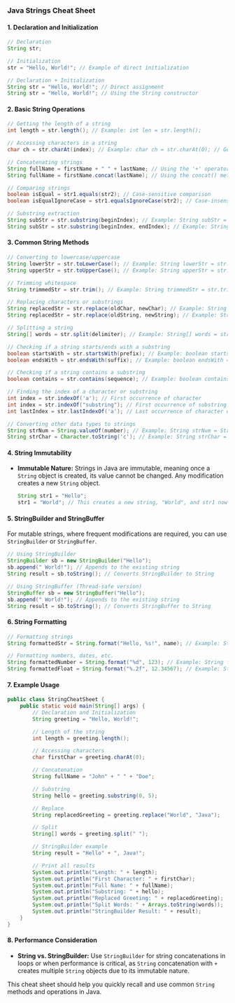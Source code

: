 ### **Java Strings Cheat Sheet**

#### **1. Declaration and Initialization**

```java
// Declaration
String str;

// Initialization
str = "Hello, World!"; // Example of direct initialization

// Declaration + Initialization
String str = "Hello, World!"; // Direct assignment
String str = "Hello, World!"; // Using the String constructor
```

#### **2. Basic String Operations**

```java
// Getting the length of a string
int length = str.length(); // Example: int len = str.length();

// Accessing characters in a string
char ch = str.charAt(index); // Example: char ch = str.charAt(0); // Gets the first character

// Concatenating strings
String fullName = firstName + " " + lastName; // Using the '+' operator
String fullName = firstName.concat(lastName); // Using the concat() method

// Comparing strings
boolean isEqual = str1.equals(str2); // Case-sensitive comparison
boolean isEqualIgnoreCase = str1.equalsIgnoreCase(str2); // Case-insensitive comparison

// Substring extraction
String subStr = str.substring(beginIndex); // Example: String subStr = str.substring(6);
String subStr = str.substring(beginIndex, endIndex); // Example: String subStr = str.substring(0, 5);
```

#### **3. Common String Methods**

```java
// Converting to lowercase/uppercase
String lowerStr = str.toLowerCase(); // Example: String lowerStr = str.toLowerCase();
String upperStr = str.toUpperCase(); // Example: String upperStr = str.toUpperCase();

// Trimming whitespace
String trimmedStr = str.trim(); // Example: String trimmedStr = str.trim();

// Replacing characters or substrings
String replacedStr = str.replace(oldChar, newChar); // Example: String replacedStr = str.replace('o', 'a');
String replacedStr = str.replace(oldString, newString); // Example: String replacedStr = str.replace("World", "Java");

// Splitting a string
String[] words = str.split(delimiter); // Example: String[] words = str.split(" ");

// Checking if a string starts/ends with a substring
boolean startsWith = str.startsWith(prefix); // Example: boolean startsWith = str.startsWith("Hello");
boolean endsWith = str.endsWith(suffix); // Example: boolean endsWith = str.endsWith("World!");

// Checking if a string contains a substring
boolean contains = str.contains(sequence); // Example: boolean contains = str.contains("World");

// Finding the index of a character or substring
int index = str.indexOf('a'); // First occurrence of character
int index = str.indexOf("substring"); // First occurrence of substring
int lastIndex = str.lastIndexOf('a'); // Last occurrence of character or substring

// Converting other data types to strings
String strNum = String.valueOf(number); // Example: String strNum = String.valueOf(123);
String strChar = Character.toString('c'); // Example: String strChar = Character.toString('c');
```

#### **4. String Immutability**

- **Immutable Nature:** Strings in Java are immutable, meaning once a `String` object is created, its value cannot be
  changed. Any modification creates a new `String` object.
  ```java
  String str1 = "Hello";
  str1 = "World"; // This creates a new string, "World", and str1 now references this new string.
  ```

#### **5. StringBuilder and StringBuffer**

For mutable strings, where frequent modifications are required, you can use `StringBuilder` or `StringBuffer`.

```java
// Using StringBuilder
StringBuilder sb = new StringBuilder("Hello");
sb.append(" World!"); // Appends to the existing string
String result = sb.toString(); // Converts StringBuilder to String

// Using StringBuffer (Thread-safe version)
StringBuffer sb = new StringBuffer("Hello");
sb.append(" World!"); // Appends to the existing string
String result = sb.toString(); // Converts StringBuffer to String
```

#### **6. String Formatting**

```java
// Formatting strings
String formattedStr = String.format("Hello, %s!", name); // Example: String formattedStr = String.format("Hello, %s!", "Alice");

// Formatting numbers, dates, etc.
String formattedNumber = String.format("%d", 123); // Example: String formattedNumber = String.format("%d", 123);
String formattedFloat = String.format("%.2f", 12.34567); // Example: String formattedFloat = String.format("%.2f", 12.34567);
```

#### **7. Example Usage**

```java
public class StringCheatSheet {
    public static void main(String[] args) {
        // Declaration and Initialization
        String greeting = "Hello, World!";

        // Length of the string
        int length = greeting.length();

        // Accessing characters
        char firstChar = greeting.charAt(0);

        // Concatenation
        String fullName = "John" + " " + "Doe";

        // Substring
        String hello = greeting.substring(0, 5);

        // Replace
        String replacedGreeting = greeting.replace("World", "Java");

        // Split
        String[] words = greeting.split(" ");

        // StringBuilder example
        String result = "Hello" + ", Java!";

        // Print all results
        System.out.println("Length: " + length);
        System.out.println("First Character: " + firstChar);
        System.out.println("Full Name: " + fullName);
        System.out.println("Substring: " + hello);
        System.out.println("Replaced Greeting: " + replacedGreeting);
        System.out.println("Split Words: " + Arrays.toString(words));
        System.out.println("StringBuilder Result: " + result);
    }
}
```

#### **8. Performance Consideration**

- **String vs. StringBuilder:** Use `StringBuilder` for string concatenations in loops or when performance is critical,
  as `String` concatenation with `+` creates multiple `String` objects due to its immutable nature.

This cheat sheet should help you quickly recall and use common `String` methods and operations in Java.